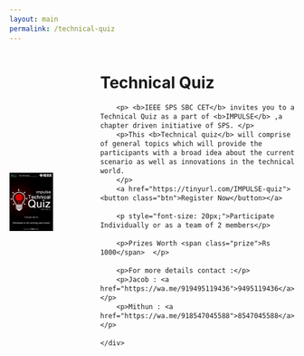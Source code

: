 ```yaml
---
layout: main
permalink: /technical-quiz
---
```


<style>
    .quiz-container{
        display: grid;
        grid-template-columns: 1fr 1fr;
        gap: 50px;
        justify-items: center;
        align-items: center;
    }
    .quiz-container .image img{
        width: 70%;
    }
    .details p{
        margin: 20px 0;
    }
    .prize{
        color: red;
        font-size: 25px;
    }

    @media(max-width: 767px){
        .quiz-container{
            grid-template-columns: 1fr;
        }
        .quiz-container .image img{
            width: 100%;
        }
    }
</style>


<div class="quiz-container">
    <div class="image">
        <img src="/static/img/impulse-quiz.jpeg" alt="">
    </div>
    <div class="details">
        <div class="section-title padd-15">
            <h1>Technical Quiz</h1>
        </div>
        
        <p> <b>IEEE SPS SBC CET</b> invites you to a Technical Quiz as a part of <b>IMPULSE</b> ,a chapter driven initiative of SPS. </p>
        <p>This <b>Technical quiz</b> will comprise of general topics which will provide the participants with a broad idea about the current scenario as well as innovations in the technical world. 
        </p>
        <a href="https://tinyurl.com/IMPULSE-quiz"><button class="btn">Register Now</button></a>

        <p style="font-size: 20px;">Participate Individually or as a team of 2 members</p>

        <p>Prizes Worth <span class="prize">Rs 1000</span>  </p>

        <p>For more details contact :</p>
        <p>Jacob : <a href="https://wa.me/919495119436">9495119436</a> </p>
        <p>Mithun : <a href="https://wa.me/918547045588">8547045588</a> </p>

    </div>
</div>
